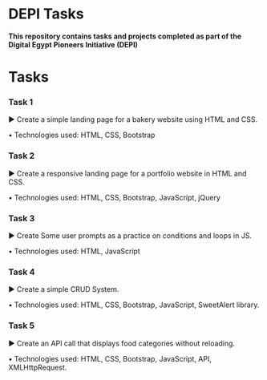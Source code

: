 # DEPI Tasks

**This repository contains tasks and projects completed as part of the Digital Egypt Pioneers Initiative (DEPI)**

# Tasks

### **Task 1**

▶ Create a simple landing page for a bakery website using HTML and CSS.


• Technologies used: HTML, CSS, Bootstrap

### **Task 2**

▶ Create a responsive landing page for a portfolio website in HTML and CSS.


• Technologies used: HTML, CSS, Bootstrap, JavaScript, jQuery

### **Task 3**

▶ Create Some user prompts as a practice on conditions and loops in JS.


• Technologies used: HTML, JavaScript

### **Task 4**

▶ Create a simple CRUD System.


• Technologies used: HTML, CSS, Bootstrap, JavaScript, SweetAlert library.

### **Task 5**

▶ Create an API call that displays food categories without reloading.


• Technologies used: HTML, CSS, Bootstrap, JavaScript, API, XMLHttpRequest.
